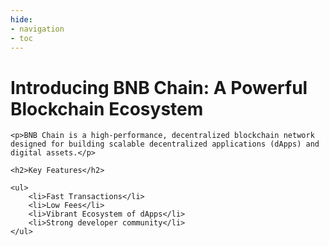 ```yaml
---
hide:
- navigation
- toc
---
```


<style>

.md-content__button.md-icon {
	display: none;
}

.hero-content-flex {
	bottom: 5px;
}

</style>

<div class="main">

<h1>Introducing BNB Chain: A Powerful Blockchain Ecosystem</h1>

    <p>BNB Chain is a high-performance, decentralized blockchain network designed for building scalable decentralized applications (dApps) and digital assets.</p>

    <h2>Key Features</h2>

    <ul>
        <li>Fast Transactions</li>
        <li>Low Fees</li>
        <li>Vibrant Ecosystem of dApps</li>
        <li>Strong developer community</li>
    </ul>


</div>
